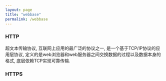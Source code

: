 ```yaml
---
layout: page
title: "webbase"
permalink: /webbase
---
```


### HTTP
超文本传输协议, 互联网上应用的最广泛的协议之一, 是一个基于TCP/IP协议的应用层协议, 定义的是web浏览器和web服务器之间交换数据的过程以及数据本身的格式, 底层依赖TCP实现可靠传输.

### HTTPS